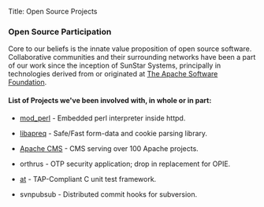Title:  Open Source Projects

### Open Source Participation

Core to our beliefs is the innate value proposition of open source software.  Collaborative communities and their
surrounding networks have been a part of our work since the inception of SunStar Systems, principally in technologies
derived from or originated at [The Apache Software Foundation](http://www.apache.org/).

#### List of Projects we've been involved with, in whole or in part:

- [mod_perl](http://perl.apache.org/) - Embedded perl interpreter inside httpd.

- [libapreq](http://httpd.apache.org/apreq/) - Safe/Fast form-data and cookie parsing library.

- [Apache CMS](http://www.apache.org/dev/cms) - CMS serving over 100 Apache projects.

- orthrus - OTP security application; drop in replacement for OPIE.

- [at](https://github.com/joesuf4/at) - TAP-Compliant C unit test framework.

- svnpubsub - Distributed commit hooks for subversion.

